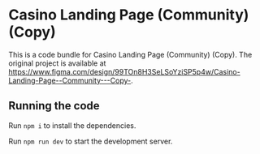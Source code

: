 
  # Casino Landing Page (Community) (Copy)

  This is a code bundle for Casino Landing Page (Community) (Copy). The original project is available at https://www.figma.com/design/99TOn8H3SeLSoYziSP5p4w/Casino-Landing-Page--Community---Copy-.

  ## Running the code

  Run `npm i` to install the dependencies.

  Run `npm run dev` to start the development server.
  